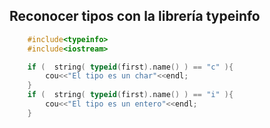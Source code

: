 ## Reconocer tipos con la librería typeinfo

```cpp
    #include<typeinfo>
    #include<iostream>

    if (  string( typeid(first).name() ) == "c" ){
        cou<<"El tipo es un char"<<endl;
    }
    if (  string( typeid(first).name() ) == "i" ){
        cou<<"El tipo es un entero"<<endl;
    }


```

